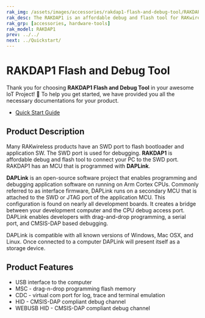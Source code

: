 ```yaml
---
rak_img: /assets/images/accessories/rakdap1-flash-and-debug-tool/RAKDAP1_home.png
rak_desc: The RAKDAP1 is an affordable debug and flash tool for RAKwireless products.
rak_grp: [accessories, hardware-tools]
rak_model: RAKDAP1
prev: ../../
next: ../Quickstart/
---
```


# RAKDAP1 Flash and Debug Tool

Thank you for choosing **RAKDAP1 Flash and Debug Tool** in your awesome IoT Project! 🎉 To help you get started, we have provided you all the necessary documentations for your product.

* [Quick Start Guide](../Quickstart/)

## Product Description

Many RAKwireless products have an SWD port to flash bootloader and application SW. The SWD port is used for debugging. **RAKDAP1** is affordable debug and flash tool to connect your PC to the SWD port. RAKDAP1 has an MCU that is programmed with **DAPLink**.    

**DAPLink** is an open-source software project that enables programming and debugging application software on running on Arm Cortex CPUs. Commonly referred to as interface firmware, DAPLink runs on a secondary MCU that is attached to the SWD or JTAG port of the application MCU. This configuration is found on nearly all development boards. It creates a bridge between your development computer and the CPU debug access port. DAPLink enables developers with drag-and-drop programming, a serial port, and CMSIS-DAP based debugging.

DAPLink is compatible with all known versions of Windows, Mac OSX, and Linux. Once connected to a computer DAPLink will present itself as a storage device.

## Product Features

- USB interface to the computer
- MSC - drag-n-drop programming flash memory
- CDC - virtual com port for log, trace and terminal emulation
- HID - CMSIS-DAP compliant debug channel
- WEBUSB HID - CMSIS-DAP compliant debug channel


